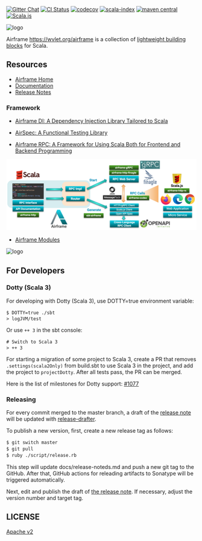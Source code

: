 [![Gitter Chat][gitter-badge]][gitter-link] [![CI Status][gha-badge]][gha-link] [![codecov](https://codecov.io/gh/wvlet/airframe/branch/master/graph/badge.svg)](https://codecov.io/gh/wvlet/airframe) [![scala-index][sindex-badge]][sindex-link] [![maven central][central-badge]][central-link] [![Scala.js](https://www.scala-js.org/assets/badges/scalajs-1.0.0.svg)](https://www.scala-js.org)

[circleci-badge]: https://circleci.com/gh/wvlet/airframe.svg?style=svg
[circleci-link]: https://circleci.com/gh/wvlet/airframe
[gha-badge]: https://github.com/wvlet/airframe/workflows/CI/badge.svg
[gha-link]: https://github.com/wvlet/airframe/actions?workflow=CI
[gitter-badge]: https://badges.gitter.im/Join%20Chat.svg
[gitter-link]: https://gitter.im/wvlet/airframe?utm_source=badge&utm_medium=badge&utm_campaign=pr-badge&utm_content=badge
[coverall-badge]: https://coveralls.io/repos/github/wvlet/airframe/badge.svg?branch=master
[coverall-link]: https://coveralls.io/github/wvlet/airframe?branch=master
[sindex-badge]: https://index.scala-lang.org/wvlet/airframe/airframe/latest.svg?color=orange
[sindex-link]: https://index.scala-lang.org/wvlet/airframe
[central-badge]: https://img.shields.io/maven-central/v/org.wvlet.airframe/airframe_2.12.svg?label=maven%20central
[central-link]: https://search.maven.org/search?q=g:%22org.wvlet.airframe%22%20AND%20a:%22airframe_2.12%22


<p><img src="https://github.com/wvlet/airframe/raw/master/logos/airframe-badge-light.png" alt="logo" width="300px"></p>

Airframe https://wvlet.org/airframe is a collection of [lightweight building blocks](https://wvlet.org/airframe/docs/) for Scala.

## Resources

- [Airframe Home](https://wvlet.org/airframe/)
- [Documentation](https://wvlet.org/airframe/docs)
- [Release Notes](https://wvlet.org/airframe/docs/release-notes.html)

### Framework

- [Airframe DI: A Dependency Injection Library Tailored to Scala](https://wvlet.org/airframe/docs/airframe.html)
- [AirSpec: A Functional Testing Library](https://wvlet.org/airframe/docs/airspec.html)

- [Airframe RPC: A Framework for Using Scala Both for Frontend and Backend Programming](https://wvlet.org/airframe/docs/airframe-rpc.html)
<p><img src="https://github.com/wvlet/airframe/raw/master/website/static/img/airframe-rpc/rpc-overview.png" alt="rpc" width="800px"></p>

- [Airframe Modules](https://wvlet.org/airframe/docs/index.html)
<p><img src="https://github.com/wvlet/airframe/raw/master/logos/airframe-overview.png" alt="logo" width="800px"></p>


## For Developers

### Dotty (Scala 3)

For developing with Dotty (Scala 3), use DOTTY=true environment variable:
```
$ DOTTY=true ./sbt
> logJVM/test
```

Or use `++ 3` in the sbt console:
```
# Switch to Scala 3
> ++ 3
```

For starting a migration of some project to Scala 3, create a PR that removes `.settings(scala2Only)` from build.sbt to use Scala 3 in the project, and add the project to `projectDotty`. After all tests pass, the PR can be merged.


Here is the list of milestones for Dotty support: [#1077](https://github.com/wvlet/airframe/issues/1077)

### Releasing

For every commit merged to the master branch, a draft of the [release note](https://github.com/wvlet/airframe/releases) will be updated with [release-drafter](https://github.com/release-drafter/release-drafter).

To publish a new version, first, create a new release tag as follows:

```sh
$ git switch master
$ git pull
$ ruby ./script/release.rb
```
This step will update docs/release-noteds.md and push a new git tag to the GitHub.
After that, GitHub actions for releading artifacts to Sonatype will be triggered automatically.

Next, edit and publish the draft of [the release note](https://github.com/wvlet/airframe/releases).
If necessary, adjust the version number and target tag.

## LICENSE

[Apache v2](https://github.com/wvlet/airframe/blob/master/LICENSE)
